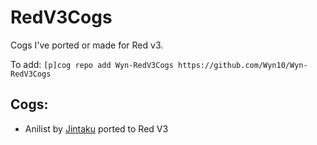 RedV3Cogs
======

Cogs I've ported or made for Red v3.

To add: `[p]cog repo add Wyn-RedV3Cogs https://github.com/Wyn10/Wyn-RedV3Cogs`

Cogs:
------

* Anilist by [Jintaku](https://github.com/Jintaku/Jintaku-Cogs) ported to Red V3

